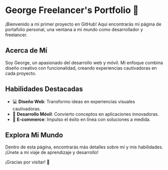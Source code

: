 # George Freelancer's Portfolio 🚀

¡Bienvenido a mi primer proyecto en GitHub! Aquí encontrarás mi página de portafolio personal, una ventana a mi mundo como desarrollador y freelancer.

## Acerca de Mí
Soy George, un apasionado del desarrollo web y móvil. Mi enfoque combina diseño creativo con funcionalidad, creando experiencias cautivadoras en cada proyecto.

## Habilidades Destacadas
- 💻 **Diseño Web**: Transformo ideas en experiencias visuales cautivadoras.
- 📱 **Desarrollo Móvil**: Convierto conceptos en aplicaciones innovadoras.
- 🛒 **E-commerce**: Impulso el éxito en línea con soluciones a medida.

## Explora Mi Mundo
Dentro de esta página, encontrarás más detalles sobre mí y mis habilidades. ¡Únete a mi viaje de aprendizaje y desarrollo!

¡Gracias por visitar! 🌟
